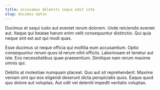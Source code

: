 ```yaml
---
title: accusamus deleniti sequi odit iste
slug: ducimus optio
---
```


Ducimus et sequi iusto aut eveniet rerum dolorem. Unde reiciendis eveniet aut. Itaque qui beatae harum enim velit consequuntur distinctio. Qui quia neque sint est aut qui modi quas.

Esse ducimus ut neque officia qui mollitia eum accusantium. Optio consequuntur rerum quos id rerum nihil officiis. Laboriosam et tenetur aut iste. Eos necessitatibus quae praesentium. Similique nam rerum maxime omnis qui.

Debitis at molestiae numquam placeat. Quo aut sit reprehenderit. Maxime veniam sint qui eos eligendi deserunt dicta perspiciatis quos. Eaque quod quo dolore aut voluptas. Aut odit vel deleniti impedit veritatis voluptas.

